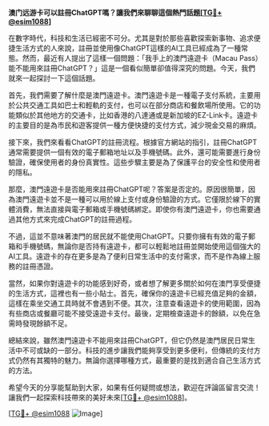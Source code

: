 **澳门远游卡可以註冊ChatGPT嗎？讓我們來聊聊這個熱門話題[[TG💪+ @esim1088](https://t.me/s/esim1088)]**

在數字時代，科技和生活已經密不可分。尤其是對於那些喜歡探索新事物、追求便捷生活方式的人來說，註冊並使用像ChatGPT這樣的AI工具已經成為了一種常態。然而，最近有人提出了這樣一個問題：「我手上的澳門遠遊卡（Macau Pass）能不能用來註冊ChatGPT？」這是一個看似簡單卻值得深究的問題。今天，我們就來一起探討一下這個話題。

首先，我們需要了解什麼是澳門遠遊卡。澳門遠遊卡是一種電子支付系統，主要用於公共交通工具如巴士和輕軌的支付，也可以在部分商店和餐飲場所使用。它的功能類似於其他地方的交通卡，比如香港的八達通或是新加坡的EZ-Link卡。遠遊卡的主要目的是為市民和遊客提供一種方便快捷的支付方式，減少現金交易的麻煩。

接下來，我們來看看ChatGPT的註冊流程。根據官方網站的指引，註冊ChatGPT通常需要提供一個有效的電子郵箱地址以及手機號碼。此外，還可能需要進行身份驗證，確保使用者的身份真實性。這些步驟主要是為了保護平台的安全性和使用者的隱私。

那麼，澳門遠遊卡是否能用來註冊ChatGPT呢？答案是否定的。原因很簡單，因為澳門遠遊卡並不是一種可以用於線上支付或身份驗證的方式。它僅限於線下的實體消費，無法直接與電子郵箱或手機號碼綁定。即使你有澳門遠遊卡，你也需要通過其他方式來完成ChatGPT的註冊過程。

不過，這並不意味著澳門的居民就不能使用ChatGPT。只要你擁有有效的電子郵箱和手機號碼，無論你是否持有遠遊卡，都可以輕鬆地註冊並開始使用這個強大的AI工具。遠遊卡的存在更多是為了便利日常生活中的支付需求，而不是作為線上服務的註冊憑證。

當然，如果你對遠遊卡的功能感到好奇，或者想了解更多關於如何在澳門享受便捷的生活方式，這裡也有一些小貼士。首先，確保你的遠遊卡已經充值足夠的金額，這樣在乘坐交通工具時就不會遇到不便。其次，注意查看遠遊卡的使用範圍，因為有些商店或餐廳可能不接受遠遊卡支付。最後，定期檢查遠遊卡的餘額，以免在急需時發現餘額不足。

總結來說，雖然澳門遠遊卡不能用來註冊ChatGPT，但它仍然是澳門居民日常生活中不可或缺的一部分。科技的進步讓我們能夠享受到更多便利，但傳統的支付方式仍然有其獨特的魅力。無論你選擇哪種方式，最重要的是找到適合自己生活方式的方法。

希望今天的分享能幫助到大家，如果有任何疑問或想法，歡迎在評論區留言交流！讓我們一起探索科技帶來的美好未來[[TG💪+ @esim1088](https://t.me/s/esim1088)]。

[[TG💪+ @esim1088](https://t.me/s/esim1088) ![Image](https://i.postimg.cc/4NQfJmqS/Snipaste-2025-05-13-00-14-12.png)]